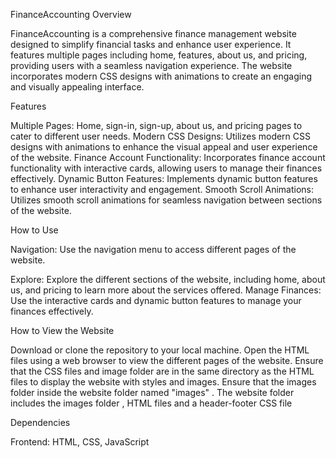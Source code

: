 FinanceAccounting
Overview

FinanceAccounting is a comprehensive finance management website designed to simplify financial tasks and enhance user experience. It features multiple pages including home, features, about us, and pricing, providing users with a seamless navigation experience. The website incorporates modern CSS designs with animations to create an engaging and visually appealing interface.

Features

Multiple Pages: Home, sign-in, sign-up, about us, and pricing pages to cater to different user needs.
Modern CSS Designs: Utilizes modern CSS designs with animations to enhance the visual appeal and user experience of the website.
Finance Account Functionality: Incorporates finance account functionality with interactive cards, allowing users to manage their finances effectively.
Dynamic Button Features: Implements dynamic button features to enhance user interactivity and engagement.
Smooth Scroll Animations: Utilizes smooth scroll animations for seamless navigation between sections of the website.

How to Use

Navigation: Use the navigation menu to access different pages of the website.

Explore: Explore the different sections of the website, including home, about us, and pricing to learn more about the services offered.
Manage Finances: Use the interactive cards and dynamic button features to manage your finances effectively.

How to View the Website

Download or clone the repository to your local machine.
Open the HTML files using a web browser to view the different pages of the website.
Ensure that the CSS files and image folder are in the same directory as the HTML files to display the website with styles and images.
Ensure that the images folder inside the website folder named "images" . The website folder includes the images folder , HTML files  and a header-footer CSS file

Dependencies

Frontend: HTML, CSS, JavaScript

